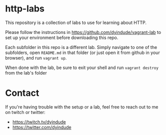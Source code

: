# http-labs
This repository is a collection of labs to use for learning about HTTP.

Please follow the instructions in https://github.com/dyindude/vagrant-lab to set up your environment before downloading this repo.

Each subfolder in this repo is a different lab. Simply navigate to one of the subfolders, open `README.md` in that folder (or just open it from github in your browser), and run `vagrant up`.

When done with the lab, be sure to exit your shell and run `vagrant destroy` from the lab's folder

# Contact
If you're having trouble with the setup or a lab, feel free to reach out to me on twitch or twitter:

- https://twitch.tv/dyindude
- https://twitter.com/dyindude

